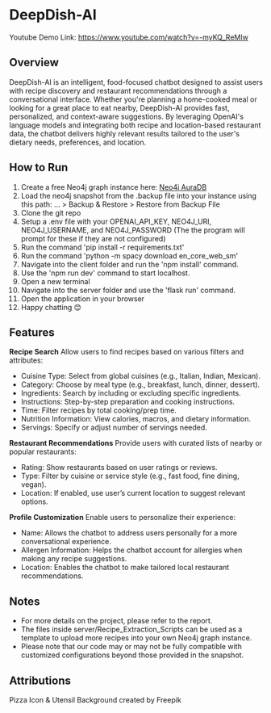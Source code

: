 # DeepDish-AI
Youtube Demo Link: https://www.youtube.com/watch?v=-myKQ_ReMlw

## Overview
DeepDish-AI is an intelligent, food-focused chatbot designed to assist users with recipe discovery and restaurant recommendations through a conversational interface. Whether you're planning a home-cooked meal or looking for a great place to eat nearby, DeepDish-AI provides fast, personalized, and context-aware suggestions.  By leveraging OpenAI's language models and integrating both recipe and location-based restaurant data, the chatbot delivers highly relevant results tailored to the user's dietary needs, preferences, and location.

## How to Run
1) Create a free Neo4j graph instance here: [Neo4j AuraDB](https://neo4j.com/docs/aura/classic/auradb/getting-started/create-database/)
2) Load the neo4j snapshot from the .backup file into your instance using this path: ... > Backup & Restore > Restore from Backup File
3) Clone the git repo
4) Setup a .env file with your OPENAI_API_KEY, NEO4J_URI, NEO4J_USERNAME, and NEO4J_PASSWORD (The the program will prompt for these if they are not configured)
5) Run the command 'pip install -r requirements.txt'
6) Run the command 'python -m spacy download en_core_web_sm'
7) Navigate into the client folder and run the 'npm install' command.
8) Use the 'npm run dev' command to start localhost.
9) Open a new terminal
10) Navigate into the server folder and use the 'flask run' command.
11) Open the application in your browser
12) Happy chatting 😊

## Features
**Recipe Search**
Allow users to find recipes based on various filters and attributes:
- Cuisine Type: Select from global cuisines (e.g., Italian, Indian, Mexican).
- Category: Choose by meal type (e.g., breakfast, lunch, dinner, dessert).
- Ingredients: Search by including or excluding specific ingredients.
- Instructions: Step-by-step preparation and cooking instructions.
- Time: Filter recipes by total cooking/prep time.
- Nutrition Information: View calories, macros, and dietary information.
- Servings: Specify or adjust number of servings needed.

**Restaurant Recommendations**
Provide users with curated lists of nearby or popular restaurants:
- Rating: Show restaurants based on user ratings or reviews.
- Type: Filter by cuisine or service style (e.g., fast food, fine dining, vegan).
- Location: If enabled, use user’s current location to suggest relevant options.

**Profile Customization**
Enable users to personalize their experience:
- Name: Allows the chatbot to address users personally for a more conversational experience.
- Allergen Information: Helps the chatbot account for allergies when making any recipe suggestions.
- Location: Enables the chatbot to make tailored local restaurant recommendations.

## Notes
- For more details on the project, please refer to the report.
- The files inside server/Recipe_Extraction_Scripts can be used as a template to upload more recipes into your own Neo4j graph instance.
- Please note that our code may or may not be fully compatible with customized configurations beyond those provided in the snapshot.

## Attributions
Pizza Icon & Utensil Background created by Freepik
